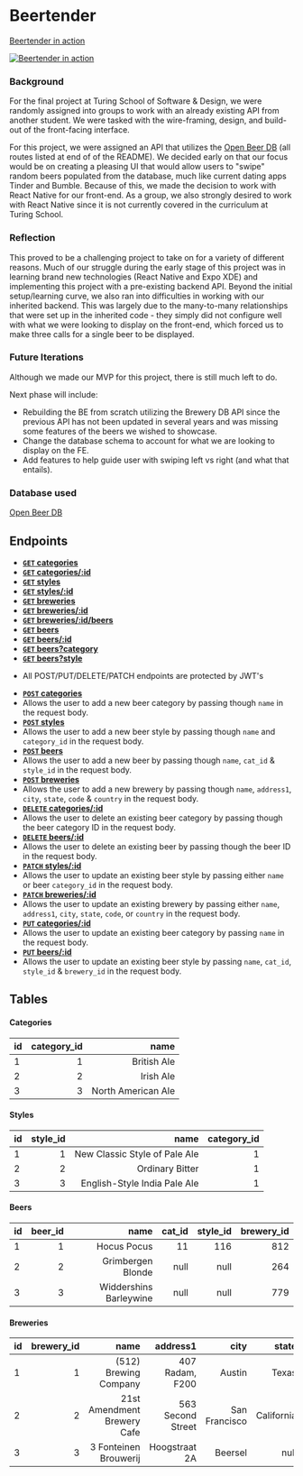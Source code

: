 # Beertender

[Beertender in action](https://youtu.be/0BCIqf0b2xM)

[![Beertender in action](http://i.imgur.com/WYqUilt.png)](https://youtu.be/0BCIqf0b2xM)

### Background

For the final project at Turing School of Software & Design, we were randomly assigned into groups to work with an already existing API from another student. We were tasked with the wire-framing, design, and build-out of the front-facing interface.

For this project, we were assigned an API that utilizes the [Open Beer DB](https://openbeerdb.com/) (all routes listed at end of of the README). We decided early on that our focus would be on creating a pleasing UI that would allow users to "swipe" random beers populated from the database, much like current dating apps Tinder and Bumble. Because of this, we made the decision to work with React Native for our front-end. As a group, we also strongly desired to work with React Native since it is not currently covered in the curriculum at Turing School.

### Reflection

This proved to be a challenging project to take on for a variety of different reasons. Much of our struggle during the early stage of this project was in learning brand new technologies (React Native and Expo XDE) and implementing this project with a pre-existing backend API. Beyond the initial setup/learning curve, we also ran into difficulties in working with our inherited backend. This was largely due to the many-to-many relationships that were set up in the inherited code  - they simply did not configure well with what we were looking to display on the front-end, which forced us to make three calls for a single beer to be displayed.

### Future Iterations

Although we made our MVP for this project, there is still much left to do.

Next phase will include:

- Rebuilding the BE from scratch utilizing the Brewery DB API since the previous API has not been updated in several years and was missing some features of the beers we wished to showcase.
- Change the database schema to account for what we are looking to display on the FE.
- Add features to help guide user with swiping left vs right (and what that entails).

### Database used

[Open Beer DB](https://openbeerdb.com/)

## Endpoints

- **[<code>GET</code> categories](https://byod-beers.herokuapp.com/api/v1/categories)**
- **[<code>GET</code> categories/:id](https://byod-beers.herokuapp.com/api/v1/categories/7)**
- **[<code>GET</code> styles](https://byod-beers.herokuapp.com/api/v1/styles)**
- **[<code>GET</code> styles/:id](https://byod-beers.herokuapp.com/api/v1/styles/25)**
- **[<code>GET</code> breweries](https://byod-beers.herokuapp.com/api/v2/breweries)**
- **[<code>GET</code> breweries/:id](https://byod-beers.herokuapp.com/api/v2/breweries/250)**
- **[<code>GET</code> breweries/:id/beers](https://byod-beers.herokuapp.com/api/v2/breweries/14/beers)**
- **[<code>GET</code> beers](https://byod-beers.herokuapp.com/api/v2/beers)**
- **[<code>GET</code> beers/:id](https://byod-beers.herokuapp.com/api/v2/beers/300)**
- **[<code>GET</code> beers?category](https://byod-beers.herokuapp.com/api/v2/beers?category=North%20American%20Ale)**
- **[<code>GET</code> beers?style](https://byod-beers.herokuapp.com/api/v2/beers?style=American-Style%20Pale%20Ale)**

* All POST/PUT/DELETE/PATCH endpoints are protected by JWT's

- **[<code>POST</code> categories](https://byod-beers.herokuapp.com/api/v1/categories)**
- Allows the user to add a new beer category by passing though `name` in the request body.
- **[<code>POST</code> styles](https://byod-beers.herokuapp.com/api/v1/styles)**
- Allows the user to add a new beer style by passing though `name` and `category_id` in the request body.
- **[<code>POST</code> beers](https://byod-beers.herokuapp.com/api/v2/breweries)**
- Allows the user to add a new beer by passing though `name`, `cat_id` & `style_id` in the request body.
- **[<code>POST</code> breweries](https://byod-beers.herokuapp.com/api/v2/beers)**
- Allows the user to add a new brewery by passing though `name`, `address1`, `city`, `state`, `code` & `country` in the request body.
- **[<code>DELETE</code> categories/:id](https://byod-beers.herokuapp.com/api/v1/categories)**
- Allows the user to delete an existing beer category by passing though the beer category ID in the request body.
- **[<code>DELETE</code> beers/:id](https://byod-beers.herokuapp.com/api/v2/beers)**
- Allows the user to delete an existing beer by passing though the beer ID in the request body.
- **[<code>PATCH</code> styles/:id](https://byod-beers.herokuapp.com/api/v1/styles)**
- Allows the user to update an existing beer style by passing either `name` or beer `category_id` in the request body.
- **[<code>PATCH</code> breweries/:id](https://byod-beers.herokuapp.com/api/v2/breweries)**
- Allows the user to update an existing brewery by passing either `name`, `address1`, `city`, `state`, `code`, or `country` in the request body.
- **[<code>PUT</code> categories/:id](https://byod-beers.herokuapp.com/api/v1/categories)**
- Allows the user to update an existing beer category by passing `name` in the request body.
- **[<code>PUT</code> beers/:id](https://byod-beers.herokuapp.com/api/v2/beers)**
- Allows the user to update an existing beer style by passing `name`, `cat_id`, `style_id` & `brewery_id` in the request body.

## Tables

#### Categories

| id            | category_id   | name               |
| ------------- |--------------:| ------------------:|
| 1             | 1             | British Ale        |
| 2             | 2             | Irish Ale          |
| 3             | 3             | North American Ale |

#### Styles

| id            | style_id      | name                          | category_id   |
| ------------- |--------------:| -----------------------------:|--------------:|
| 1             | 1             | New Classic Style of Pale Ale | 1             |
| 2             | 2             | Ordinary Bitter               | 1             |
| 3             | 3             | English-Style India Pale Ale  | 1             |


#### Beers

| id            | beer_id       | name                          | cat_id        | style_id     | brewery_id   |
| ------------- |--------------:| -----------------------------:|--------------:|-------------:|-------------:|
| 1             | 1             | Hocus Pocus                   | 11            | 116          | 812          |
| 2             | 2             | Grimbergen Blonde             | null          | null         | 264          |
| 3             | 3             | Widdershins Barleywine        | null          | null         | 779          |


#### Breweries

| id   | brewery_id | name                        | address1          | city          | state      | code     |country  |
| -----|-----------:| ---------------------------:|------------------:|--------------:|-----------:|---------:|--------:|
| 1    | 1          | (512) Brewing Company       | 407 Radam, F200   | Austin        | Texas      | 78745    | US      |
| 2    | 2          | 21st Amendment Brewery Cafe | 563 Second Street | San Francisco | California | 94107    | US      |
| 3    | 3          | 3 Fonteinen Brouwerij       | Hoogstraat 2A     | Beersel       | null       | null     | Belgium |
